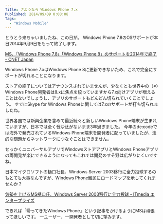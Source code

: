 ```yaml
---
Title: さようなら Windows Phone 7.x
Published: 2014/09/09 0:00:08
Tags:
  - "Windows Mobile"
---
```

とうとう来ちゃいましたね、この日が。
Windows Phone 7.8のOSサポートが本日2014年9月9日をもって終了します。

[MS、「Windows Phone 7.8」「Windows Phone 8」のサポートを2014年で終了 - CNET Japan](http://japan.cnet.com/news/service/35029665/)

Windows Phone 7.xはWindows Phone 8に更新できないため、これで完全にサポートが切れることになります。

ストアの終了についてはアナウンスされていませんが、少なくとも世界中の（※）Windows Phone開発者は8.xに焦点を絞っていますから7.x向けアプリが増えることはないでしょうし、アプリのサポートもどんどん切られていくことでしょう。
すでにSkype for Windows Phoneに関しては7.xのサポートが打ち切られましたね。

世界各国では新興企業を含めて最近続々と新しいWindows Phone端末が生まれていますが、日本では全く音沙汰がないまま3年過ぎました。
今年のde:codeでは海外で発売されているWindows Phone端末を開発者に配っていましたが、法的な問題からネットワークにつなぐことはできません。

せっかくユニバーサルアプリでWindowsストアアプリとWindows Phoneアプリの両開発が楽にできるようになってもこれでは開発のすそ野は広がりにくいですね。

日本マイクロソフトの樋口社長、Windows Server 2003移行に全力投球するのもとても大事なんですが、Windows Phone難民にロードマップを示してくれませんか？

[気勢を上げるMS樋口氏、Windows Server 2003移行に全力投球 - ITmedia エンタープライズ](http://www.itmedia.co.jp/enterprise/articles/1409/05/news146.html)

できれば「帰ってきたWindows Phone」という記事をかけるようにMSは頑張ってほしいです。
一ユーザー、一開発者として切に望みます。
